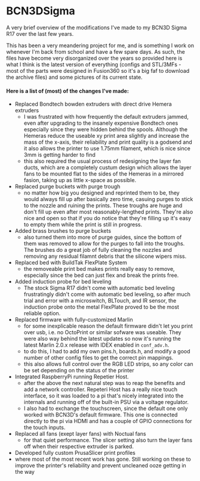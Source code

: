 # BCN3DSigma
A very brief overview of the modifications I've made to my BCN3D Sigma R17 over the last few years.

This has been a very meandering project for me, and is something I work on whenever I'm back from school and have a few spare days. As such, the files have become very disorganized over the years so provided here is what I think is the latest version of everything (configs and STL/3MFs - most of the parts were designed in Fusion360 so it's a big faf to download the archive files) and some pictures of its current state.

#### Here is a list of (most) of the changes I've made:
- Replaced Bondtech bowden extruders with direct drive Hemera extruders
  - I was frustrated with how frequently the default extruders jammed, even after upgrading to the insanely expensive Bondtech ones especially since they were hidden behind the spools. Although the Hemeras reduce the useable xy print area slightly and increase the mass of the x-axis, their reliability and print quality is a godsend and it also allows the printer to use 1.75mm filament, which is nice since 3mm is getting harder to find
  - this also required the usual process of redesigning the layer fan ducts, which are a completely custum design which allows the layer fans to be mounted flat to the sides of the Hemeras in a mirrored fasion, taking up as little x-space as possible.
- Replaced purge buckets with purge trough
  - no matter how big you designed and reprinted them to be, they would always fill up after basically zero time, casuing purges to stick to the nozzle and ruining the prints. These troughs are huge and don't fill up even after most reasonably-lengthed prints. They're also nice and open so that if you do notice that they're filling up it's easy to empty them while the print is still in progress.
- Added brass brushes to purge buckets
  - also turned them into more of purge guides, since the bottom of them was removed to allow for the purges to fall into the troughs. The brushes do a great job of fully cleaning the nozzles and removing any residual filamnt debris that the silicone wipers miss.
- Replaced bed with BuildTak FlexPlate System
  - the removeable print bed makes prints really easy to remove, especially since the bed can just flex and break the prints free.
- Added induction probe for bed leveling
  - The stock Sigma R17 didn't come with automatic bed leveling frustratingly didn't come with automatic bed leveling, so after much trial and error with a microswitch, BLTouch, and IR sensor, the induction probe onto the metal FlexPlate proved to be the most reliable option.
- Replaced firmware with fully-customized Marlin
  - for some inexplicable reason the default firmware didn't let you print over usb, i.e. no OctoPrint or similar sofware was useable. They were also way behind the latest updates so now it's running the latest Marlin 2.0.x release with IDEX enabled in `conf_adv.h`. 
  - to do this, I had to add my own pins.h, boards.h, and modify a good number of other config files to get the correct pin mappings.
  - this also allows full control over the RGB LED strips, so any color can be set depending on the status of the printer
- Integrated RaspberryPi running Repetier Host.
  - after the above the next natural step was to reap the benefits and add a network controller. Repeteri Host has a really nice touch interface, so it was loaded to a pi that's nicely integrated into the internals and running off of the built-in PSU via a voltage regulator.
  - I also had to exchange the touchscreen, since the default one only worked with BCN3D's default firmware. This one is connected directly to the pi via HDMI and has a couple of GPIO connections for the touch inputs.
- Replaced all fans (exept layer fans) with Noctual fans
  - for that quiet performance. The slicer setting also turn the layer fans off when their respective extruder is parked.
 - Developed fully custom PrusaSlicer print profiles
  - where most of the most recent work has gone. Still working on these to improve the printer's reliability and prevent uncleaned ooze getting in the way

